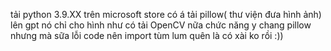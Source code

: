 tải python 3.9.XX trên microsoft store có á
tải pillow( thư viện đưa hình ảnh) lên gpt nó chỉ cho
hình như có tải OpenCV nữa chức năng y chang pillow nhưng mà sữa lỗi code nên import tùm lum quên là có xài ko rồi :))
